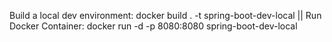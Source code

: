 Build a local dev environment: docker build . -t spring-boot-dev-local || 
Run Docker Container: docker run -d -p 8080:8080 spring-boot-dev-local